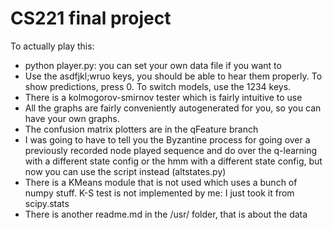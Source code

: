 CS221 final project
=============

To actually play this:

* python player.py: you can set your own data file if you want to
* Use the asdfjkl;wruo keys, you should be able to hear them properly. To show predictions, press 0. To switch models, use the 1234 keys.
* There is a kolmogorov-smirnov tester which is fairly intuitive to use
* All the graphs are fairly conveniently autogenerated for you, so you can have your own graphs.
* The confusion matrix plotters are in the qFeature branch
* I was going to have to tell you the Byzantine process for going over a previously recorded node played sequence and do over the q-learning with a different state config or the hmm with a different state config, but now you can use the script instead (altstates.py)
* There is a KMeans module that is not used which uses a bunch of numpy stuff. K-S test is not implemented by me: I just took it from scipy.stats
* There is another readme.md in the /usr/ folder, that is about the data
